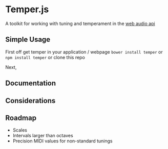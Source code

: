 # Temper.js
A toolkit for working with tuning and temperament in the [web audio api](https://dvcs.w3.org/hg/audio/raw-file/tip/webaudio/specification.html)

## Simple Usage
First off get temper in your application / webpage
`bower install temper` or `npm install temper` or clone this repo

Next, 



## Documentation

## Considerations

## Roadmap

+ Scales
+ Intervals larger than octaves
+ Precision MIDI values for non-standard tunings